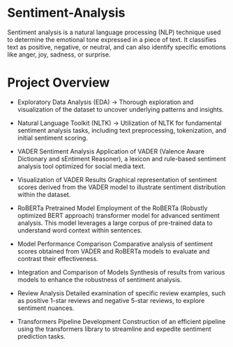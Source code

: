 # Sentiment-Analysis
Sentiment analysis is a natural language processing (NLP) technique used to determine the emotional tone expressed in a piece of text. It classifies text as positive, negative, or neutral, and can also identify specific emotions like anger, joy, sadness, or surprise.

# Project Overview
* Exploratory Data Analysis (EDA)
 -> Thorough exploration and visualization of the dataset to uncover underlying patterns and insights.

* Natural Language Toolkit (NLTK)
-> Utilization of NLTK for fundamental sentiment analysis tasks, including text preprocessing, tokenization, and initial sentiment scoring.

* VADER Sentiment Analysis
Application of VADER (Valence Aware Dictionary and sEntiment Reasoner), a lexicon and rule-based sentiment analysis tool optimized for social media text.

* Visualization of VADER Results
Graphical representation of sentiment scores derived from the VADER model to illustrate sentiment distribution within the dataset.

* RoBERTa Pretrained Model
Employment of the RoBERTa (Robustly optimized BERT approach) transformer model for advanced sentiment analysis. This model leverages a large corpus of pre-trained data to understand word context within sentences.

* Model Performance Comparison
Comparative analysis of sentiment scores obtained from VADER and RoBERTa models to evaluate and contrast their effectiveness.

* Integration and Comparison of Models
Synthesis of results from various models to enhance the robustness of sentiment analysis.

* Review Analysis
Detailed examination of specific review examples, such as positive 1-star reviews and negative 5-star reviews, to explore sentiment nuances.

* Transformers Pipeline Development
Construction of an efficient pipeline using the transformers library to streamline and expedite sentiment prediction tasks.
